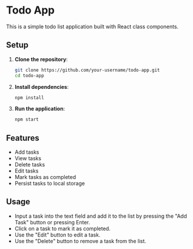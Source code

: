 # Todo App

This is a simple todo list application built with React class components.

## Setup

1. **Clone the repository**:
    ```sh
    git clone https://github.com/your-username/todo-app.git
    cd todo-app
    ```

2. **Install dependencies**:
    ```sh
    npm install
    ```

3. **Run the application**:
    ```sh
    npm start
    ```

## Features

- Add tasks
- View tasks
- Delete tasks
- Edit tasks
- Mark tasks as completed
- Persist tasks to local storage

## Usage

- Input a task into the text field and add it to the list by pressing the "Add Task" button or pressing Enter.
- Click on a task to mark it as completed.
- Use the "Edit" button to edit a task.
- Use the "Delete" button to remove a task from the list.

